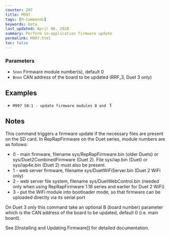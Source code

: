 ```yaml
---
counter: 207
title: M997
tags: [M-Commands] 
keywords: beta 
last_updated: April 06, 2020 
summary: Perform in-application firmware update 
permalink: M997.html
toc: false 
---
```



### Parameters

* `Snnn` Firmware module number(s), default 0
* `Bnnn` CAN address of the board to be updated (RRF_3, Duet 3 only)

## Examples

* ` M997 S0:1 - update firmware modules 0 and  ` 1

## Notes

This command triggers a firmware update if the necessary files are present on the SD card. In RepRapFirmware on the Duet series, module numbers are as follows:

* 0 - main firmware, filename sys/RepRapFirmware.bin (older Duets) or sys/Duet2CombinedFirmware (Duet 2). File sys/iap.bin (Duet) or sys/iap4e.bin (Duet 2) must also be present.
* 1 - web server firmware, filename sys/DuetWiFiServer.bin (Duet 2 WiFi only)
* 2 - web server file system, filename sys/DuetWebControl.bin (needed only when using RepRapFirmware 1.18 series and earlier for Duet 2 WiFi)
* 3 - put the WiFi module into bootloader mode, so that firmware can be uploaded directly via its serial port

On Duet 3 only this command take an optional B (board number) parameter which is the CAN address of the board to be updated, default 0 (i.e. main board).

See [[Installing and Updating Firmware]] for detailed documentation.

